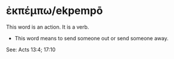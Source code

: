 # ἐκπέμπω/ekpempō
This word is an action. It is a verb.
* This word means to send someone out or send someone away. 

See: Acts 13:4; 17:10
